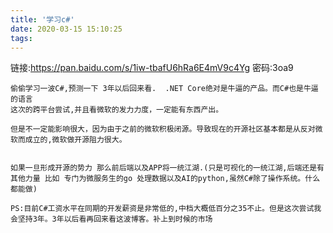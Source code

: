 ```yaml
---
title: '学习c#'
date: 2020-03-15 15:10:25
tags:
---
```


链接:https://pan.baidu.com/s/1iw-tbafU6hRa6E4mV9c4Yg  密码:3oa9

```
偷偷学习一波C#,预测一下 3年以后回来看.  .NET Core绝对是牛逼的产品。而C#也是牛逼的语言
这次的跨平台尝试,并且看微软的发力力度，一定能有东西产出。

但是不一定能影响很大，因为由于之前的微软积极闭源。导致现在的开源社区基本都是从反对微软而成立的,微软做开源阻力很大。


如果一旦形成开源的势力 那么前后端以及APP将一统江湖.(只是可视化的一统江湖,后端还是有其他力量 比如 专门为微服务生的go 处理数据以及AI的python,虽然C#除了操作系统。什么都能做)

PS:目前C#工资水平在同期的开发薪资是非常低的,中档大概低百分之35不止。但是这次尝试我会坚持3年。3年以后看再回来看这波博客。补上到时候的市场
```